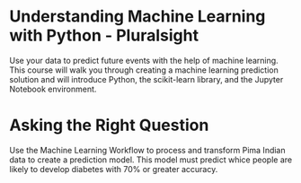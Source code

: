 # Understanding Machine Learning with Python - Pluralsight

Use your data to predict future events with the help of machine learning. 
This course will walk you through creating a machine learning prediction solution and will introduce Python, the scikit-learn library, and the Jupyter Notebook environment.

# Asking the Right Question
Use the Machine Learning Workflow to process and transform Pima Indian data to create a prediction model. This model must predict whice people are likely to develop diabetes with 70% or greater accuracy.